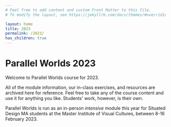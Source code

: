 ```yaml
---
# Feel free to add content and custom Front Matter to this file.
# To modify the layout, see https://jekyllrb.com/docs/themes/#overriding-theme-defaults

layout: home
title: 2023
permalink: /2023/
has_children: true
---
```


<h1>Parallel Worlds 2023</h1>

Welcome to Parallel Worlds course for 2023.

All of the module information, our in-class exercises, and resources are archived here for reference. Feel free to take any of the course content and use it for anything you like. Students' work, however, is their own.

Parallel Worlds is run as an in-person _intensive_ module this year for Situated Design MA students at the Master Institute of Visual Cultures, between 8-16 February 2023.
